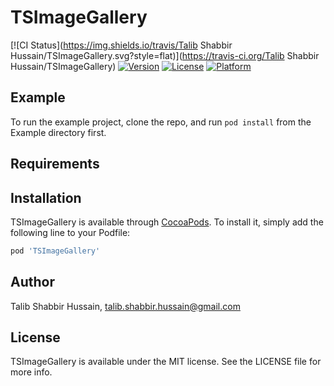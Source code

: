 # TSImageGallery

[![CI Status](https://img.shields.io/travis/Talib Shabbir Hussain/TSImageGallery.svg?style=flat)](https://travis-ci.org/Talib Shabbir Hussain/TSImageGallery)
[![Version](https://img.shields.io/cocoapods/v/TSImageGallery.svg?style=flat)](https://cocoapods.org/pods/TSImageGallery)
[![License](https://img.shields.io/cocoapods/l/TSImageGallery.svg?style=flat)](https://cocoapods.org/pods/TSImageGallery)
[![Platform](https://img.shields.io/cocoapods/p/TSImageGallery.svg?style=flat)](https://cocoapods.org/pods/TSImageGallery)

## Example

To run the example project, clone the repo, and run `pod install` from the Example directory first.

## Requirements

## Installation

TSImageGallery is available through [CocoaPods](https://cocoapods.org). To install
it, simply add the following line to your Podfile:

```ruby
pod 'TSImageGallery'
```

## Author

Talib Shabbir Hussain, talib.shabbir.hussain@gmail.com

## License

TSImageGallery is available under the MIT license. See the LICENSE file for more info.
